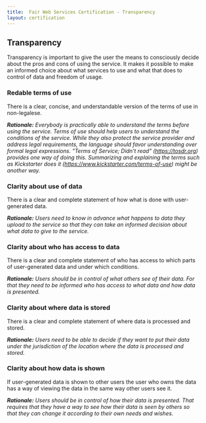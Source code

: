```yaml
---
title:  Fair Web Services Certification - Transparency
layout: certification
---
```

## Transparency

Transparency is important to give the user the means to consciously decide about the pros and cons of using the service. It makes it possible to make an informed choice about what services to use and what that does to control of data and freedom of usage.

### Redable terms of use

There is a clear, concise, and understandable version of the terms of use in non-legalese.

***Rationale:**  Everybody is practically able to understand the terms before using the service. Terms of use should help users to understand the conditions of the service. While they also protect the service provider and address legal requirements, the language should favor understanding over formal legal expressions. "Terms of Service; Didn't read" (https://tosdr.org) provides one way of doing this. Summarizing and explaining the terms such as Kickstarter does it (https://www.kickstarter.com/terms-of-use) might be another way.*

### Clarity about use of data

There is a clear and complete statement of how what is done with user-generated data.

***Rationale:** Users need to know in advance what happens to data they upload to the service so that they can take an informed decision about what data to give to the service.*

### Clarity about who has access to data

There is a clear and complete statement of who has access to which parts of user-generated data and under which conditions.

***Rationale:** Users should be in control of what others see of their data. For that they need to be informed who has access to what data and how data is presented.*

### Clarity about where data is stored

There is a clear and complete statement of where data is processed and stored.

***Rationale:** Users need to be able to decide if they want to put their data under the jurisdiction of the location where the data is processed and stored.*

### Clarity about how data is shown

If user-generated data is shown to other users the user who owns the data has a way of viewing the data in the same way other users see it.

***Rationale:** Users should be in control of how their data is presented. That requires that they have a way to see how their data is seen by others so that they can change it according to their own needs and wishes.*
